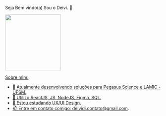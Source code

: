 Seja Bem vindo(a) Sou o Deivi. 👋

<div>
<a href="https://github.com/DeividiJaeger">
<img loading="lazy" height="180em" src="https://github-readme-stats.vercel.app/api/top-langs/?username=DeividiJaeger&layout=compact&langs_count=7&theme=dracula"/>
 
Sobre mim: 
- 🔭 Atualmente desenvolvendo soluções para Pegasus Science e LAMIC - UFSM.
- 🌱 Utilizo ReactJS, JS, NodeJS, Figma, SQL.
- 📒 Estou estudando UX/UI Design.
- 📫 Entre em contato comigo: deividi.contato@gmail.com.
